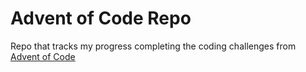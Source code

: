 # Advent of Code Repo

Repo that tracks my progress completing the coding challenges from [Advent of Code](https://adventofcode.com/)

